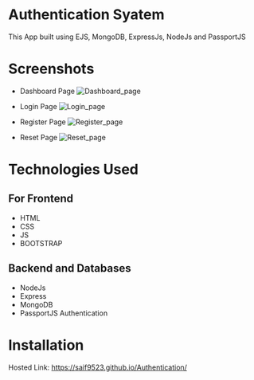 
# Authentication Syatem
  <p>This App built using EJS, MongoDB, ExpressJs, NodeJs and PassportJS</p>

# Screenshots

- Dashboard Page
  ![Dashboard_page](https://github.com/Saif9523/Authentication/assets/57210591/789fd9fe-a98f-43e6-9cb0-f69155422fd4)

- Login Page
  ![Login_page](https://github.com/Saif9523/Authentication/assets/57210591/e0b09574-29b0-4d3b-b5f5-e24474b532f7)

- Register Page
![Register_page](https://github.com/Saif9523/Authentication/assets/57210591/9773a72d-37b1-43bd-88ae-eb820d115b12)

- Reset Page
![Reset_page](https://github.com/Saif9523/Authentication/assets/57210591/8a723232-ef22-4b32-abd2-4e24fcf6c39a)


# Technologies Used
<h2>For Frontend</h2>
<ul>
<li> HTML </li>
 <li>CSS</li>
 <Li>JS</Li>
 <li>BOOTSTRAP</li>
</ul>

<h2> Backend and Databases</h2>
<ul>
 <li>NodeJs</li>
 <li>Express</li>
 <li>MongoDB</li>
 <li>PassportJS Authentication</li>
</ul>

# Installation
Hosted Link: https://saif9523.github.io/Authentication/


